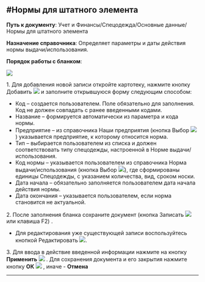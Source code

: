 ﻿#Нормы для штатного элемента
----------
<p><strong>Путь к документу</strong>: Учет и Финансы/Спецодежда/Основные данные/Нормы для штатного элемента</p>
<p><strong>Назначение справочника</strong>:  Определяет параметры и даты действия нормы выдачи/использования. </p>
<p><strong>Порядок работы с бланком</strong>:</p>
<p><img src="topic:Спецодежда.УиФ.AddFiles.Screenshot_1560.jpg"></p>
<p>1. Для добавления новой записи откройте картотеку, нажмите кнопку Добавить  <img src="topic:Спецодежда.УиФ.AddFiles.Btn_Add1.png"> и заполните открывшуюся форму следующим способом:</p>
<ul>
<li>Код – создается пользователем. Поле обязательно для заполнения. Код не должен совпадать с ранее введенными кодами.</li>
<li>Название – формируется автоматически из параметра и кода нормы.</li>
<li>Предприятие – из справочника Наши предприятия (кнопка Выбор <img src="topic:Спецодежда.УиФ.AddFiles.Btn_select1.png">) указывается предприятие, к которому относится норма.</li>
<li>Тип – выбирается пользователем из списка и должен соответствовать типу спецодежды, настроенной в Норме выдачи/использования.</li>
<li>Код нормы – указывается пользователем  из справочника Норма выдачи/использования (кнопка Выбор <img src="topic:Спецодежда.УиФ.AddFiles.Btn_select1.png">), где сформированы единицы Спецодежды, с указанием количества, вид, сроком носки.</li>
<li>Дата начала – обязательно заполняется пользователем дата начала действия нормы.</li>
<li>Дата окончания – указывается пользователем, если норма становится не актуальной. </li>
</ul>
<p>2. После заполнения бланка сохраните документ (кнопка Записать  <img src="topic:Спецодежда.УиФ.AddFiles.Btn_OK1.png">  или клавиша F2) .</p>
<ul>
<li>Для редактирования уже существующей записи воспользуйтесь кнопкой Редактировать  <img src="topic:Спецодежда.УиФ.AddFiles.Btn_Edit1.png">. </li>
</ul>
<p>3. Для ввода в действие введенной информации нажмите на кнопку <strong>Применить</strong> <img src="topic:Спецодежда.УиФ.AddFiles.Btn_OK1.png"> .
Для сохранения документа и его закрытия нажмите кнопку <strong>ОК</strong>
 <img src="topic:Спецодежда.УиФ.AddFiles.Btn_Post1.png"> , иначе  -  <strong>Отмена</strong></p>

----------